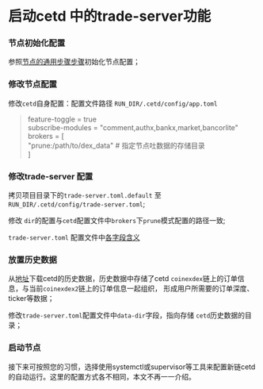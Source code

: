 # 启动cetd 中的trade-server功能

### 节点初始化配置

参照[节点的通用步骤步骤](https://github.com/coinexchain/artifacts/blob/master/coinexdex-v0.2/Validator+%E5%93%A8%E5%85%B5%E8%8A%82%E7%82%B9-%E9%83%A8%E7%BD%B2%E6%96%B9%E6%A1%88.md#%E8%8A%82%E7%82%B9%E7%9A%84%E9%80%9A%E7%94%A8%E9%83%A8%E7%BD%B2%E6%AD%A5%E9%AA%A4)初始化节点配置；

### 修改节点配置

修改`cetd`自身配置：配置文件路径 `RUN_DIR/.cetd/config/app.toml`


> feature-toggle = true </br>
>  subscribe-modules = "comment,authx,bankx,market,bancorlite" </br>
>  brokers = [ </br>
>      "prune:/path/to/dex_data"                # 指定节点吐数据的存储目录 </br>
>  ] </br>
>

### 修改trade-server 配置

拷贝项目目录下的`trade-server.toml.default` 至 `RUN_DIR/.cetd/config/trade-server.toml`; 

修改 `dir`的配置与`cetd`配置文件中`brokers`下`prune`模式配置的路径一致;


`trade-server.toml` 配置文件中[各字段含义](https://github.com/coinexchain/trade-server/blob/master/docs/trade-server-deploy.md#%E9%85%8D%E7%BD%AE%E6%96%87%E4%BB%B6%E8%AF%B4%E6%98%8E)

### 放置历史数据
 
 从[地址](todo)下载cetd的历史数据，历史数据中存储了cetd `coinexdex`链上的订单信息，与当前`coinexdex2`链上的订单信息一起组织，
 形成用户所需要的订单深度、ticker等数据；
 
 修改`trade-server.toml`配置文件中`data-dir`字段，指向存储 `cetd`历史数据的目录；

### 启动节点

接下来可按照您的习惯，选择使用systemctl或supervisor等工具来配置新链cetd的自动运行。这里的配置方式各不相同，本文不再一一介绍。

